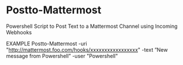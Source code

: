 # Postto-Mattermost
Powershell Script to Post Text to a Mattermost Channel using Incoming Webhooks

EXAMPLE
   Postto-Mattermost -uri "http://mattermost.foo.com/hooks/xxxxxxxxxxxxxxxxx" -text ”New message from Powershell” -user "Powershell"
